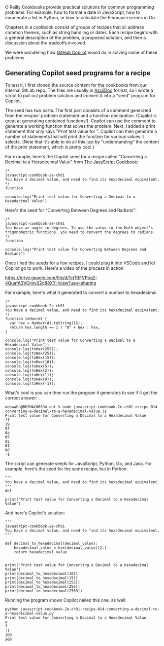O'Reilly Cookbooks provide practical solutions for common programming problems. For example, how to format a date in JavaScript, how to enumerate a list in Python, or how to calculate the Fibonacci serries in Go.

Chapters in a cookbook consist of groups of recipes that all address common themes, such as string handling or dates. Each recipe begins with a general description of the problem, a proposed solution, and then a discussion about the tradeoffs involved.

We were wondering how [GitHub Copilot](https://copilot.github.com/) would do in solving some of these problems.

## Generating Copilot seed programs for a recipe

To test it, I first cloned the source content for the cookbooks from our internal GitLab repo. The files are usually in [AsciiDoc](https://asciidoc.org/) format, so I wrote a script to pull out problem solution and convert it into a "seed" program for Copilot.

The seed has two parts. The first part consists of a comment generated from the recipes' problem statement and a function declaration. (Copilot is great at generating contained functions!). Copilot can use the comment to generate a working function that solves the problem. Next, I added a print statement that only says "Print test value for <recipe title>". Copilot can then generate a number of statements that will print the function for various values it selects. (Note that it's able to do all this just by "understanding" the content of the print statement, which is pretty cool.)

For example, here's the Copilot seed for a recipe called "Converting a Decimal to a Hexadecimal Value" from [The JavaScript Cookbook](https://learning.oreilly.com/library/view/javascript-cookbook/9781449390211/):

```
/*
javascript-cookbook-2e-ch01
You have a decimal value, and need to find its hexadecimal equivalent.
*/
function

console.log("Print test value for Converting a Decimal to a Hexadecimal Value")
```

Here's the seed for "Converting Between Degrees and Radians":

```
/*
javascript-cookbook-2e-ch01
You have an angle in degrees. To use the value in the Math object’s trigonometric functions, you need to convert the degrees to radians.
*/
function

console.log("Print test value for Converting Between Degrees and Radians")
```

Once I had the seeds for a few recipes, I could plug it into VSCode and let Copilot go to work. Here's a video of the process in action:

https://drive.google.com/file/d/1cjTtfFVPoq2-4QuafA3VOimvS2q88XY-/view?usp=sharing

For example, here's what it generated to convert a number to hexadecimal:

```
/*
javascript-cookbook-2e-ch01
You have a decimal value, and need to find its hexadecimal equivalent.
*/
function toHex(d) {
  var hex = Number(d).toString(16);
  return hex.length == 1 ? "0" + hex : hex;
}

console.log("Print test value for Converting a Decimal to a Hexadecimal Value");
console.log(toHex(255));
console.log(toHex(25));
console.log(toHex(15));
console.log(toHex(10));
console.log(toHex(5));
console.log(toHex(2));
console.log(toHex(1));
console.log(toHex(0));
console.log(toHex(-1));
```

What's cool is you can then run the program it generates to see if it got the correct answer:

```
odewahn@BOSMAC06394 out % node javascript-cookbook-2e-ch01-recipe-014-converting-a-decimal-to-a-hexadecimal-value.js
Print test value for Converting a Decimal to a Hexadecimal Value
ff
19
0f
0a
05
02
01
00
-1
```

The script can generate seeds for JavaScript, Python, Go, and Java. For example, here's the seed for the same recipe, but in Python:

```
"""
You have a decimal value, and need to find its hexadecimal equivalent.
"""
def

print("Print test value for Converting a Decimal to a Hexadecimal Value")
```

And here's Copilot's solution:

```
"""
javascript-cookbook-2e-ch01
You have a decimal value, and need to find its hexadecimal equivalent.
"""

def decimal_to_hexadecimal(decimal_value):
    hexadecimal_value = hex(decimal_value)[2:]
    return hexadecimal_value


print("Print test value for Converting a Decimal to a Hexadecimal Value")
print(decimal_to_hexadecimal(10))
print(decimal_to_hexadecimal(15))
print(decimal_to_hexadecimal(255))
print(decimal_to_hexadecimal(256))
print(decimal_to_hexadecimal(2560))
```

Running the program shows Copilot nailed this one, as well:

```
python javascript-cookbook-2e-ch01-recipe-014-converting-a-decimal-to-a-hexadecimal-value.py
Print test value for Converting a Decimal to a Hexadecimal Value
a
f
ff
100
a00
```
